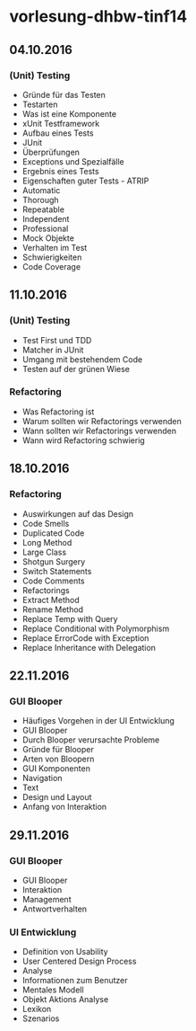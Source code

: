 # vorlesung-dhbw-tinf14
## 04.10.2016
### (Unit) Testing
* Gründe für das Testen
* Testarten
* Was ist eine Komponente
* xUnit Testframework
 * Aufbau eines Tests
 * JUnit
 * Überprüfungen 
 * Exceptions und Spezialfälle
* Ergebnis eines Tests
* Eigenschaften guter Tests - ATRIP
 * Automatic
 * Thorough
 * Repeatable
 * Independent
 * Professional
* Mock Objekte
 * Verhalten im Test
 * Schwierigkeiten
* Code Coverage

## 11.10.2016
### (Unit) Testing
* Test First und TDD
* Matcher in JUnit
* Umgang mit bestehendem Code
* Testen auf der grünen Wiese

### Refactoring
* Was Refactoring ist
* Warum sollten wir Refactorings verwenden
* Wann sollten wir Refactorings verwenden
* Wann wird Refactoring schwierig

## 18.10.2016
### Refactoring
* Auswirkungen auf das Design
* Code Smells
 * Duplicated Code
 * Long Method
 * Large Class
 * Shotgun Surgery
 * Switch Statements
 * Code Comments
* Refactorings
 * Extract Method
 * Rename Method
 * Replace Temp with Query
 * Replace Conditional with Polymorphism
 * Replace ErrorCode with Exception
 * Replace Inheritance with Delegation

## 22.11.2016
### GUI Blooper
* Häufiges Vorgehen in der UI Entwicklung
* GUI Blooper
 * Durch Blooper verursachte Probleme
 * Gründe für Blooper
 * Arten von Bloopern
 * GUI Komponenten
 * Navigation
 * Text
 * Design und Layout
 * Anfang von Interaktion

## 29.11.2016
### GUI Blooper
* GUI Blooper
 * Interaktion
 * Management
 * Antwortverhalten

### UI Entwicklung
* Definition von Usability
* User Centered Design Process
* Analyse
 * Informationen zum Benutzer
 * Mentales Modell
  * Objekt Aktions Analyse
  * Lexikon
  * Szenarios

